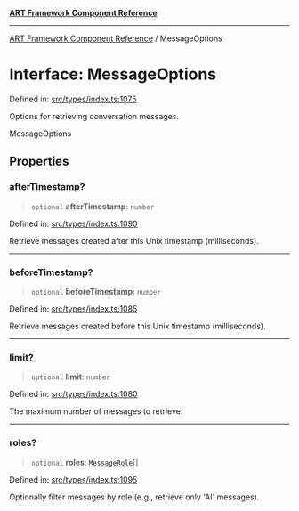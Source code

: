 [**ART Framework Component Reference**](../README.md)

***

[ART Framework Component Reference](../README.md) / MessageOptions

# Interface: MessageOptions

Defined in: [src/types/index.ts:1075](https://github.com/hashangit/ART/blob/1e49ae91e230443ba790ac800658233963b3d60c/src/types/index.ts#L1075)

Options for retrieving conversation messages.

 MessageOptions

## Properties

### afterTimestamp?

> `optional` **afterTimestamp**: `number`

Defined in: [src/types/index.ts:1090](https://github.com/hashangit/ART/blob/1e49ae91e230443ba790ac800658233963b3d60c/src/types/index.ts#L1090)

Retrieve messages created after this Unix timestamp (milliseconds).

***

### beforeTimestamp?

> `optional` **beforeTimestamp**: `number`

Defined in: [src/types/index.ts:1085](https://github.com/hashangit/ART/blob/1e49ae91e230443ba790ac800658233963b3d60c/src/types/index.ts#L1085)

Retrieve messages created before this Unix timestamp (milliseconds).

***

### limit?

> `optional` **limit**: `number`

Defined in: [src/types/index.ts:1080](https://github.com/hashangit/ART/blob/1e49ae91e230443ba790ac800658233963b3d60c/src/types/index.ts#L1080)

The maximum number of messages to retrieve.

***

### roles?

> `optional` **roles**: [`MessageRole`](../enumerations/MessageRole.md)[]

Defined in: [src/types/index.ts:1095](https://github.com/hashangit/ART/blob/1e49ae91e230443ba790ac800658233963b3d60c/src/types/index.ts#L1095)

Optionally filter messages by role (e.g., retrieve only 'AI' messages).
